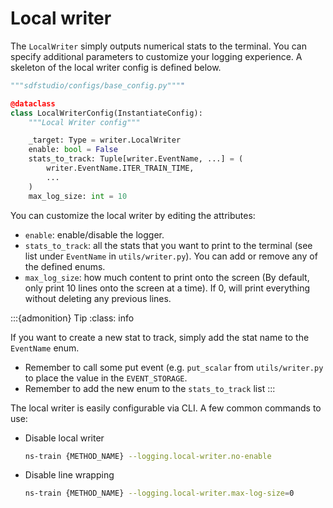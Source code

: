 # Local writer

The `LocalWriter` simply outputs numerical stats to the terminal.
You can specify additional parameters to customize your logging experience.
A skeleton of the local writer config is defined below.

```python
"""sdfstudio/configs/base_config.py""""

@dataclass
class LocalWriterConfig(InstantiateConfig):
    """Local Writer config"""

    _target: Type = writer.LocalWriter
    enable: bool = False
    stats_to_track: Tuple[writer.EventName, ...] = (
        writer.EventName.ITER_TRAIN_TIME,
        ...
    )
    max_log_size: int = 10

```

You can customize the local writer by editing the attributes:
- `enable`: enable/disable the logger.
- `stats_to_track`: all the stats that you want to print to the terminal (see list under `EventName` in `utils/writer.py`). You can add or remove any of the defined enums.
- `max_log_size`: how much content to print onto the screen (By default, only print 10 lines onto the screen at a time). If 0, will print everything without deleting any previous lines.

:::{admonition} Tip
:class: info

If you want to create a new stat to track, simply add the stat name to the `EventName` enum.
- Remember to call some put event (e.g. `put_scalar` from `utils/writer.py` to place the value in the `EVENT_STORAGE`. 
- Remember to add the new enum to the `stats_to_track` list
  :::

The local writer is easily configurable via CLI.
A few common commands to use:

- Disable local writer
    ```bash
    ns-train {METHOD_NAME} --logging.local-writer.no-enable
    ```

- Disable line wrapping
    ```bash
    ns-train {METHOD_NAME} --logging.local-writer.max-log-size=0
    ```